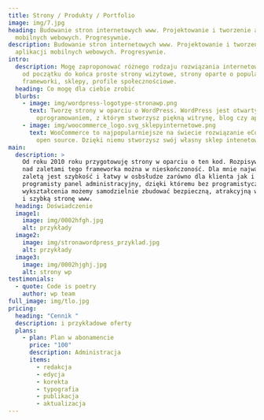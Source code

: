 ```yaml
---
title: Strony / Produkty / Portfolio
image: img/7.jpg
heading: Budowanie stron internetowych www. Projektowanie i tworzenie aplikacji
  mobilnych webowych. Progresywnie.
description: Budowanie stron internetowych www. Projektowanie i tworzenie
  aplikacji mobilnych webowych. Progresywnie.
intro:
  description: Mogę zaproponować różnego rodzaju rozwiązania internetowe. Buduję
    od początku do końca proste strony wizytowe, strony oparte o popularne
    frameworki, sklepy, profile społecznościowe.
  heading: Co mogę dla ciebie zrobić
  blurbs:
    - image: img/wordpress-logotype-stronawp.png
      text: Tworzę strony w oparciu o WordPress. WordPress jest otwartym
        oprogramowaniem, z którym stworzysz piękną witrynę, blog czy aplikację.
    - image: img/woocommerce_logo.svg_sklepyinternetowe.png
      text: WooCommerce to najpopularniejsze na świecie rozwiązanie eCommerce typu
        open source. Dzięki niemu stworzysz swój własny sklep intenetowy.
main:
  description: >
    Od roku 2010 roku przygotowuję strony w oparciu o ten kod. Rozpisywać się
    nad zaletami tego frameworka można w nieskończoność. Dla mnie najważniejszą
    zaletą jest szybkość i łatwy w osbsłudze zarówno dla klienta jak i
    programisty panel administracyjny, dzięki któremu bez programistycznego
    wykształcenia możemy samodzielnie zbudować bezpieczną, atrakcyjną wizualnie
    i szybką stronę www.
  heading: Doświadczenie
  image1:
    image: img/0002hfgh.jpg
    alt: przykłady
  image2:
    image: img/stronawordpress_przyklad.jpg
    alt: przykłady
  image3:
    image: img/0002hjghj.jpg
    alt: strony wp
testimonials:
  - quote: Code is poetry
    author: wp team
full_image: img/tlo.jpg
pricing:
  heading: "Cennik "
  description: i przykładowe oferty
  plans:
    - plan: Plan w abonamencie
      price: "100"
      description: Administracja
      items:
        - redakcja
        - edycja
        - korekta
        - typografia
        - publikacja
        - aktualizacja
---
```

